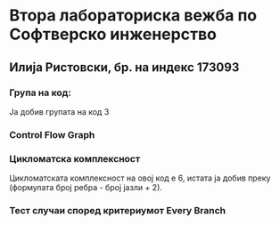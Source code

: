 # Втора лабораториска вежба по Софтверско инженерство

## Илија Ристовски, бр. на индекс 173093

### Група на код: 

Ја добив групата на код 3

###  Control Flow Graph



### Цикломатска комплексност

Цикломатската комплексност на овој код е 6, истата ја добив преку (формулата број ребра - број јазли + 2).

### Тест случаи според критериумот  Every Branch 

